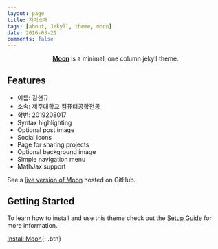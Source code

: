 ```yaml
---
layout: page
title: 자기소개
tags: [about, Jekyll, theme, moon]
date: 2016-03-21
comments: false
---
```

    
<center><a href="http://taylantatli.github.io/Moon"><b>Moon</b></a> is a minimal, one column jekyll theme.</center>

## Features
* 이름: 김현규
* 소속: 제주대학교 컴퓨터공학전공
* 학번: 2019208017
* Syntax highlighting
* Optional post image
* Social icons
* Page for sharing projects
* Optional background image
* Simple navigation menu
* MathJax support


See a [live version of Moon](http://taylantatli.github.io/Moon) hosted on GitHub.

## Getting Started

To learn how to install and use this theme check out the [Setup Guide](http://taylantatli.me/Moon/moon-theme/) for more information.
      
[Install Moon](https://github.com/TaylanTatli/Moon){: .btn}
